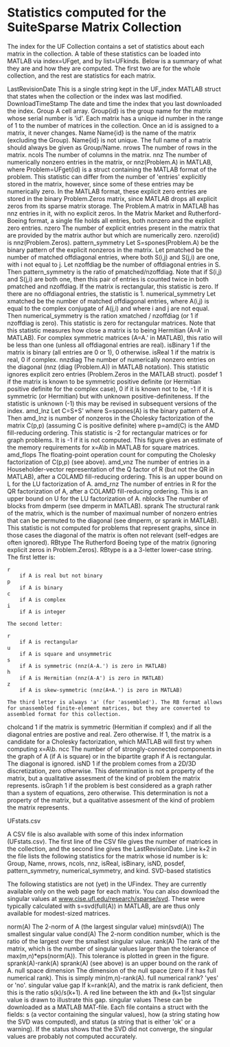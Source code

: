 # Statistics computed for the SuiteSparse Matrix Collection

The index for the UF Collection contains a set of statistics about each matrix in the collection. A table of these statistics can be loaded into MATLAB via index=UFget, and by list=UFkinds. Below is a summary of what they are and how they are computed. The first two are for the whole collection, and the rest are statistics for each matrix.

LastRevisionDate
    This is a single string kept in the UF_index MATLAB struct that states when the collection or the index was last modified. 
DownloadTimeStamp
    The date and time the index that you last downloaded the index. 
Group
    A cell array. Group{id} is the group name for the matrix whose serial number is 'id'. Each matrix has a unique id number in the range of 1 to the number of matrices in the collection. Once an id is assigned to a matrix, it never changes. 
Name
    Name{id} is the name of the matrix (excluding the Group). Name{id} is not unique. The full name of a matrix should always be given as Group/Name. 
nrows
    The number of rows in the matrix. 
ncols
    The number of columns in the matrix. 
nnz
    The number of numerically nonzero entries in the matrix, or nnz(Problem.A) in MATLAB, where Problem=UFget(id) is a struct containing the MATLAB format of the problem. This statistic can differ from the number of 'entries' explicitly stored in the matrix, however, since some of these entries may be numerically zero. In the MATLAB format, these explicit zero entries are stored in the binary Problem.Zeros matrix, since MATLAB drops all explicit zeros from its sparse matrix storage. The Problem.A matrix in MATLAB has nnz entries in it, with no explicit zeros. In the Matrix Market and Rutherford-Boeing format, a single file holds all entries, both nonzero and the explicit zero entries. 
nzero
    The number of explicit entries present in the matrix that are provided by the matrix author but which are numerically zero. nzero(id) is nnz(Problem.Zeros). 
pattern_symmetry
    Let S=spones(Problem.A) be the binary pattern of the explicit nonzeros in the matrix. Let pmatched be the number of matched offdiagonal entries, where both S(i,j) and S(j,i) are one, with i not equal to j. Let nzoffdiag be the number of offdiagonal entries in S. Then pattern_symmetry is the ratio of pmatched/nzoffdiag. Note that if S(i,j) and S(j,i) are both one, then this pair of entries is counted twice in both pmatched and nzoffdiag. If the matrix is rectangular, this statistic is zero. If there are no offdiagonal entries, the statistic is 1. 
numerical_symmetry
    Let xmatched be the number of matched offdiagonal entries, where A(i,j) is equal to the complex conjugate of A(j,i) and where i and j are not equal. Then numerical_symmetry is the ration xmatched / nzoffdiag (or 1 if nzoffdiag is zero). This statistic is zero for rectangular matrices. Note that this statistic measures how close a matrix is to being Hermitian (A=A' in MATLAB). For complex symmetric matrices (A=A.' in MATLAB), this ratio will be less than one (unless all offdiagonal entries are real). 
isBinary
    1 if the matrix is binary (all entries are 0 or 1), 0 otherwise. 
isReal
    1 if the matrix is real, 0 if complex. 
nnzdiag
    The number of numerically nonzero entries on the diagonal (nnz (diag (Problem.A)) in MATLAB notation). This statistic ignores explicit zero entries (Problem.Zeros in the MATLAB struct). 
posdef
    1 if the matrix is known to be symmetric positive definite (or Hermitian positive definite for the complex case), 0 if it is known not to be, -1 if it is symmetric (or Hermitian) but with unknown positive-definiteness. If the statistic is unknown (-1) this may be revised in subsequent versions of the index. 
amd_lnz
    Let C=S+S' where S=spones(A) is the binary pattern of A. Then amd_lnz is number of nonzeros in the Cholesky factorization of the matrix C(p,p) (assuming C is positive definite) where p=amd(C) is the AMD fill-reducing ordering. This statistic is -2 for rectangular matrices or for graph problems. It is -1 if it is not computed. This figure gives an estimate of the memory requirements for x=A\b in MATLAB for square matrices. 
amd_flops
    The floating-point operation count for computing the Cholesky factorization of C(p,p) (see above). 
amd_vnz
    The number of entries in a Householder-vector representation of the Q factor of R (but not the QR in MATLAB), after a COLAMD fill-reducing ordering. This is an upper bound on L for the LU factorization of A. 
amd_rnz
    The number of entries in R for the QR factorization of A, after a COLAMD fill-reducing ordering. This is an upper bound on U for the LU factorization of A. 
nblocks
    The number of blocks from dmperm (see dmperm in MATLAB). 
sprank
    The structural rank of the matrix, which is the number of maximual number of nonzero entries that can be permuted to the diagonal (see dmperm, or sprank in MATLAB). This statistic is not computed for problems that represent graphs, since in those cases the diagonal of the matrix is often not relevant (self-edges are often ignored). 
RBtype
    The Rutherford Boeing type of the matrix (ignoring explicit zeros in Problem.Zeros). RBtype is a a 3-letter lower-case string. The first letter is:

    r
        if A is real but not binary 
    p
        if A is binary 
    c
        if A is complex 
    i
        if A is integer 

    The second letter:

    r
        if A is rectangular 
    u
        if A is square and unsymmetric 
    s
        if A is symmetric (nnz(A-A.') is zero in MATLAB) 
    h
        if A is Hermitian (nnz(A-A') is zero in MATLAB) 
    z
        if A is skew-symmetric (nnz(A+A.') is zero in MATLAB) 

    The third letter is always 'a' (for 'assembled'). The RB format allows for unassembled finite-element matrices, but they are converted to assembled format for this collection. 
cholcand
    1 if the matrix is symmetric (Hermitian if complex) and if all the diagonal entries are postive and real. Zero otherwise. If 1, the matrix is a candidate for a Cholesky factorization, which MATLAB will first try when computing x=A\b. 
ncc
    The number of of strongly-connected components in the graph of A (if A is square) or in the bipartite graph if A is rectangular. The diagonal is ignored. 
isND
    1 if the problem comes from a 2D/3D discretization, zero otherwise. This determination is not a property of the matrix, but a qualitative assesment of the kind of problem the matrix represents. 
isGraph
    1 if the problem is best considered as a graph rather than a system of equations, zero otherwise. This determination is not a property of the matrix, but a qualitative assesment of the kind of problem the matrix represents. 

UFstats.csv

A CSV file is also available with some of this index information (UFstats.csv). The first line of the CSV file gives the number of matrices in the collection, and the second line gives the LastRevisionDate. Line k+2 in the file lists the following statistics for the matrix whose id number is k: Group, Name, nrows, ncols, nnz, isReal, isBinary, isND, posdef, pattern_symmetry, numerical_symmetry, and kind.
SVD-based statistics

The following statistics are not (yet) in the UFindex. They are currently available only on the web page for each matrix. You can also download the singular values at www.cise.ufl.edu/research/sparse/svd. These were typically calculated with s=svd(full(A)) in MATLAB, are are thus only available for modest-sized matrices.

norm(A)
    The 2-norm of A (the largest singular value) 
min(svd(A))
    The smallest singular value 
cond(A)
    The 2-norm condition number, which is the ratio of the largest over the smallest singular value. 
rank(A)
    The rank of the matrix, which is the number of singular values larger than the tolerance of max(m,n)*eps(norm(A)). This tolerance is plotted in green in the figure. 
sprank(A)-rank(A)
    sprank(A) (see above) is an upper bound on the rank of A. 
null space dimension
    The dimension of the null space (zero if it has full numerical rank). This is simply min(m,n)-rank(A). 
full numerical rank?
    'yes' or 'no'. 
singular value gap
    If k=rank(A), and the matrix is rank deficient, then this is the ratio s(k)/s(k+1). A red line between the kth and (k+1)st singular value is drawn to illustrate this gap. 
singular values
    These can be downloaded as a MATLAB MAT-file. Each file contains a struct with the fields: s (a vector containing the singular values), how (a string stating how the SVD was computed), and status (a string that is either 'ok' or a warning). If the status shows that the SVD did not converge, the singular values are probably not computed accurately. 

